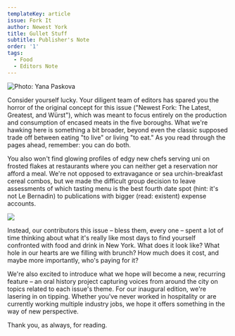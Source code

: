 ```yaml
---
templateKey: article
issue: Fork It
author: Newest York
title: Gullet Stuff
subtitle: Publisher's Note
order: '1'
tags:
  - Food
  - Editors Note
---
```

![Photo: Yana Paskova](/img/pubnote.jpg)

Consider yourself lucky. Your diligent team of editors has spared you the horror of the original concept for this issue ("Newest Fork: The Latest, Greatest, and Würst"), which was meant to focus entirely on the production and consumption of encased meats in the five boroughs. What we're hawking here is something a bit broader, beyond even the classic supposed trade off between eating "to live" or living "to eat." As you read through the pages ahead, remember: you can do both.

You also won't find glowing profiles of edgy new chefs serving uni on frosted flakes at restaurants where you can neither get a reservation nor afford a meal. We're not opposed to extravagance or sea urchin-breakfast cereal combos, but we made the difficult group decision to leave assessments of which tasting menu is the best fourth date spot (hint: it's not Le Bernadin) to publications with bigger (read: existent) expense accounts.

![](/img/17cover.jpg)

Instead, our contributors this issue – bless them, every one – spent a lot of time thinking about what it's really like most days to find yourself confronted with food and drink in New York. What does it look like? What hole in our hearts are we filling with brunch? How much does it cost, and maybe more importantly, who's paying for it?

We're also excited to introduce what we hope will become a new, recurring feature – an oral history project capturing voices from around the city on topics related to each issue's theme. For our inaugural edition, we're lasering in on tipping. Whether you've never worked in hospitality or are currently working multiple industry jobs, we hope it offers something in the way of new perspective.

Thank you, as always, for reading.

